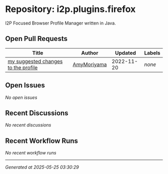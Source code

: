 # Repository: i2p.plugins.firefox

I2P Focused Browser Profile Manager written in Java.

## Open Pull Requests


| Title | Author | Updated | Labels |
|-------|--------|---------|--------|
| [my suggested changes to the profile](https://github.com/eyedeekay/i2p.plugins.firefox/pull/1) | [AmyMoriyama](https://github.com/AmyMoriyama) | 2022-11-20 | *none* |



## Open Issues


*No open issues*


## Recent Discussions


*No recent discussions*


## Recent Workflow Runs


*No recent workflow runs*


---
*Generated at 2025-05-25 03:30:29*
